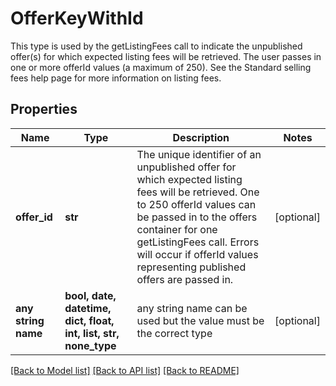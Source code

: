 # OfferKeyWithId

This type is used by the getListingFees call to indicate the unpublished offer(s) for which expected listing fees will be retrieved. The user passes in one or more offerId values (a maximum of 250). See the Standard selling fees help page for more information on listing fees.

## Properties
Name | Type | Description | Notes
------------ | ------------- | ------------- | -------------
**offer_id** | **str** | The unique identifier of an unpublished offer for which expected listing fees will be retrieved. One to 250 offerId values can be passed in to the offers container for one getListingFees call. Errors will occur if offerId values representing published offers are passed in. | [optional] 
**any string name** | **bool, date, datetime, dict, float, int, list, str, none_type** | any string name can be used but the value must be the correct type | [optional]

[[Back to Model list]](../README.md#documentation-for-models) [[Back to API list]](../README.md#documentation-for-api-endpoints) [[Back to README]](../README.md)


